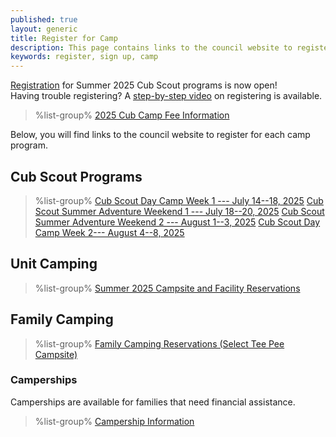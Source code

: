 ```yaml
---
published: true
layout: generic
title: Register for Camp
description: This page contains links to the council website to register to attend summer camp at Camp Workcoeman.
keywords: register, sign up, camp
---
```


<div class="alert alert-info">
<a href="{{ site.url }}/cub-scouts/register/">Registration</a> for Summer 2025 Cub Scout programs is now open!
</div>

<div class="alert alert-info">
Having trouble registering? A <a href="https://www.youtube.com/watch?v=0AEZJ_C0ysI&list=PLGp-1PFhlCejn4IKn1MTfYR28Hd2u1vKb&index=1">step-by-step video</a> on registering is available.
</div>

> %list-group%
> <a href="{{ site.url }}/cub-scouts/fees/" class="list-group-item">2025 Cub Camp Fee Information</a>

Below, you will find links to the council website to register for each camp program.

## Cub Scout Programs

> %list-group%
> <a href="https://scoutingevent.com/066-93787-220607" class="list-group-item">Cub Scout Day Camp Week 1 --- July 14--18, 2025</a>
> <a href="https://scoutingevent.com/066-95231-223463" class="list-group-item">Cub Scout Summer Adventure Weekend 1 --- July 18--20, 2025</a>
> <a href="https://scoutingevent.com/066-95231-223464" class="list-group-item">Cub Scout Summer Adventure Weekend 2 --- August 1--3, 2025</a>
> <a href="https://scoutingevent.com/066-93787-220608" class="list-group-item">Cub Scout Day Camp Week 2--- August 4--8, 2025</a>

## Unit Camping
> %list-group%
> <a href="https://campreservation.com/066/Camps/636" class="list-group-item">Summer 2025 Campsite and Facility Reservations</a>

## Family Camping
> %list-group%
> <a href="https://campreservation.com/066/Camps/636" class="list-group-item">Family Camping Reservations (Select Tee Pee Campsite)</a>

### Camperships

Camperships are available for families that need financial assistance.

> %list-group%
> <a href="{{ site.url }}/summer-camp/camperships/" class="list-group-item">Campership Information</a>

